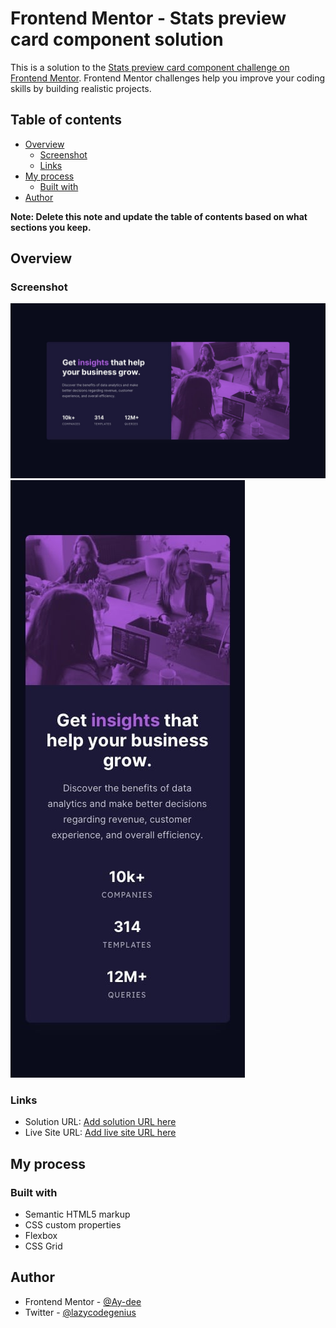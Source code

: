# Frontend Mentor - Stats preview card component solution

This is a solution to the [Stats preview card component challenge on Frontend Mentor](https://www.frontendmentor.io/challenges/stats-preview-card-component-8JqbgoU62). Frontend Mentor challenges help you improve your coding skills by building realistic projects. 

## Table of contents

- [Overview](#overview)
  - [Screenshot](#screenshot)
  - [Links](#links)
- [My process](#my-process)
  - [Built with](#built-with)
- [Author](#author)

**Note: Delete this note and update the table of contents based on what sections you keep.**

## Overview

### Screenshot

![](design/desktop-design.jpg) ![](design/mobile-design.jpg)

### Links

- Solution URL: [Add solution URL here](https://your-solution-url.com)
- Live Site URL: [Add live site URL here](https://stats-preview-card-main.vercel.app/)

## My process

### Built with

- Semantic HTML5 markup
- CSS custom properties
- Flexbox
- CSS Grid

## Author

- Frontend Mentor - [@Ay-dee](https://www.frontendmentor.io/profile/Ay-dee)
- Twitter - [@lazycodegenius](https://www.twitter.com/lazycodegenius)

